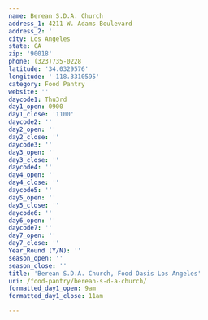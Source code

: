 ```yaml
---
name: Berean S.D.A. Church
address_1: 4211 W. Adams Boulevard
address_2: ''
city: Los Angeles
state: CA
zip: '90018'
phone: (323)735-0228
latitude: '34.0329576'
longitude: '-118.3310595'
category: Food Pantry
website: ''
daycode1: Thu3rd
day1_open: 0900
day1_close: '1100'
daycode2: ''
day2_open: ''
day2_close: ''
daycode3: ''
day3_open: ''
day3_close: ''
daycode4: ''
day4_open: ''
day4_close: ''
daycode5: ''
day5_open: ''
day5_close: ''
daycode6: ''
day6_open: ''
daycode7: ''
day7_open: ''
day7_close: ''
Year_Round (Y/N): ''
season_open: ''
season_close: ''
title: 'Berean S.D.A. Church, Food Oasis Los Angeles'
uri: /food-pantry/berean-s-d-a-church/
formatted_day1_open: 9am
formatted_day1_close: 11am

---
```

